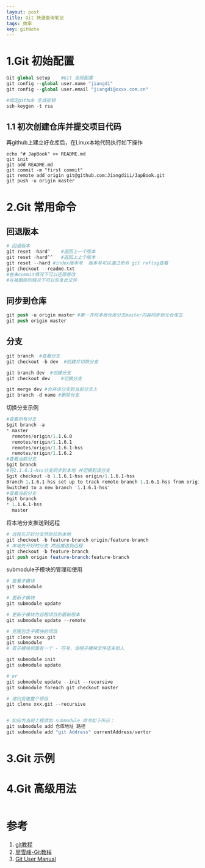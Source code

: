 ```yaml
---
layout: post
title: Git 快速查询笔记
tags: 效率
key: gitNote
---
```


<!--more-->

# 1.Git 初始配置
```s
Git global setup	#Git 全局配置
git config --global user.name "jiangdi"
git config --global user.email "jiangdi@xxxx.com.cn"

#绑定github 生成密钥
ssh-keygen -t rsa
```

## 1.1 初次创建仓库并提交项目代码
再github上建立好仓库后，在Linux本地代码执行如下操作
```
echo "# JapBook" >> README.md
git init
git add README.md
git commit -m "first commit"
git remote add origin git@github.com:Jiangdiii/JapBook.git
git push -u origin master
```

# 2.Git 常用命令
## 回退版本
```s
# 回退版本
git reset -hard^	#返回上一个版本
git reset -hard^^	#返回上上个版本
git reset --hard #index版本号  版本号可以通过命令 git reflog查看
git checkout --readme.txt
#在未commit情况下可以还原修改
#在被删除的情况下可以恢复此文件
```
## 同步到仓库
```s
git push -u origin master #第一次将本地仓库分支master内容同步到元仓库去
git push origin master
```
## 分支
```s
git branch	#查看分支
git checkout -b dev  #创建并切换分支

git branch dev  #创建分支  
git checkout dev	#切换分支

git merge dev #合并该分支到当前分支上
git branch -d name #删除分支
```
切换分支示例
```s
#查看所有分支
$git branch -a 
* master
  remotes/origin/1.1.6.0
  remotes/origin/1.1.6.1
  remotes/origin/1.1.6.1-hss
  remotes/origin/1.1.6.2
#查看当前分支
$git branch
#将1.1.6.1-hss分支同步到本地 并切换到该分支
$git checkout -b 1.1.6.1-hss origin/1.1.6.1-hss
Branch 1.1.6.1-hss set up to track remote branch 1.1.6.1-hss from origin.
Switched to a new branch '1.1.6.1-hss'
#查看当前分支
$git branch
* 1.1.6.1-hss
  master
```
将本地分支推送到远程
```s
# 远程先开好分支然后拉到本地
git checkout -b feature-branch origin/feature-branch
# 本地先开好的分支 然后推送到远程
git checkout -b feature-branch
git push origin feature-branch:feature-branch
```

submodule子模块的管理和使用
```s
# 查看子模块
git submodule

# 更新子模块
git submodule update

# 更新子模块为远程项目的最新版本
git submodule update --remote

# 克隆包含子模块的项目
git clone xxxx.git 
git submodule
# 若子模块前面有一个 - 符号，说明子模块文件还未检入

git submodule init
git submodule update

# or
git submodule update --init --recursive
git submodule foreach git checkout master

# 递归克隆整个项目
git clone xxx.git --recursive


# 如何为当前工程添加 submodule 命令如下所示：
git submodule add 仓库地址 路径
git submodule add "git Address" currentAddress/vertor


```
# 3.Git 示例

# 4.Git 高级用法
```s

```

# 参考
1. [git教程](https://blog.csdn.net/gudujianw/article/details/80965067)
2. [廖雪峰-Git教程](https://www.liaoxuefeng.com/wiki/896043488029600)
3. [Git User Manual](https://mirrors.edge.kernel.org/pub/software/scm/git/docs/user-manual.html)

